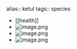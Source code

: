 alias:: ketul
tags:: species

- [[health]]
- ![image.png](https://peach-geographical-bat-397.mypinata.cloud/ipfs/QmbnxW6n1Dsf3VVBSgvU9fo3aVSgFp4nWaKQbN7u5FuT8a)
- ![image.png](https://peach-geographical-bat-397.mypinata.cloud/ipfs/QmeirZeWkwGGa8HPQfTXfSdKixTrn2pQqJQXojwDwXzNya)
- ![image.png](https://peach-geographical-bat-397.mypinata.cloud/ipfs/QmaCZ4wfgWB8fdkG3vTp58T5eSaAMvTufnNQaxCLEoiAXD)